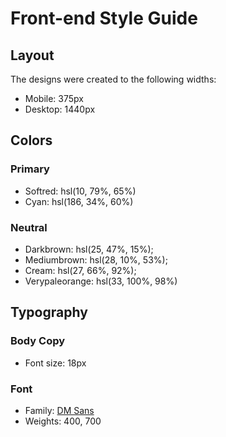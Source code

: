 # Front-end Style Guide

## Layout

The designs were created to the following widths:

- Mobile: 375px
- Desktop: 1440px

## Colors

### Primary

- Softred: hsl(10, 79%, 65%)
- Cyan: hsl(186, 34%, 60%)

### Neutral

- Darkbrown: hsl(25, 47%, 15%);
- Mediumbrown: hsl(28, 10%, 53%);
- Cream: hsl(27, 66%, 92%);
- Verypaleorange: hsl(33, 100%, 98%)

## Typography

### Body Copy

- Font size: 18px

### Font

- Family: [DM Sans](https://fonts.google.com/specimen/DM+Sans)
- Weights: 400, 700
